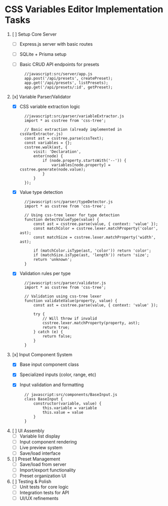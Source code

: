 # CSS Variables Editor Implementation Tasks

1. [ ] Setup Core Server
    - [ ] Express.js server with basic routes
    - [ ] SQLite + Prisma setup
    - [ ] Basic CRUD API endpoints for presets

            //javascript:src/server/app.js
            app.post('/api/presets', createPreset);
            app.get('/api/presets', listPresets);
            app.get('/api/presets/:id', getPreset);
            

2. [x] Variable Parser/Validator
    - [x] CSS variable extraction logic
            
            //javascript:src/parser/variableExtractor.js
            import * as csstree from 'css-tree';
            
            // Basic extraction (already implemented in cssVarExtractor.js)
            const ast = csstree.parse(cssText);
            const variables = {};
            csstree.walk(ast, {
                visit: 'Declaration',
                enter(node) {
                    if (node.property.startsWith('--')) {
                        variables[node.property] = csstree.generate(node.value);
                    }
                }
            });
            
    

    - [x] Value type detection
            
            //javascript:src/parser/typeDetector.js
            import * as csstree from 'css-tree';
            
            // Using css-tree lexer for type detection
            function detectValueType(value) {
                const ast = csstree.parse(value, { context: 'value' });
                const matchColor = csstree.lexer.matchProperty('color', ast);
                const matchSize = csstree.lexer.matchProperty('width', ast);
                
                if (matchColor.isType(ast, 'color')) return 'color';
                if (matchSize.isType(ast, 'length')) return 'size';
                return 'unknown';
            }
    

    - [x] Validation rules per type
            
            //javascript:src/parser/validator.js
            import * as csstree from 'css-tree';
            
            // Validation using css-tree lexer
            function validateValue(property, value) {
                const ast = csstree.parse(value, { context: 'value' });
                
                try {
                    // Will throw if invalid
                    csstree.lexer.matchProperty(property, ast);
                    return true;
                } catch (e) {
                    return false;
                }
            }
    
3. [x] Input Component System  
    - [x] Base input component class
    - [x] Specialized inputs (color, range, etc)
    - [x] Input validation and formatting
            
            // javascript:src/components/BaseInput.js
            class BaseInput {
                constructor(variable, value) {
                    this.variable = variable
                    this.value = value
                }
            }

4. [ ] UI Assembly
    - [ ] Variable list display
    - [ ] Input component rendering
    - [ ] Live preview system
    - [ ] Save/load interface

5. [ ] Preset Management
    - [ ] Save/load from server
    - [ ] Import/export functionality
    - [ ] Preset organization UI

6. [ ] Testing & Polish
    - [ ] Unit tests for core logic
    - [ ] Integration tests for API
    - [ ] UI/UX refinements